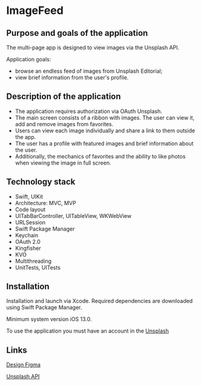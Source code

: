 # ImageFeed

## Purpose and goals of the application ##

The multi-page app is designed to view images via the Unsplash API.

Application goals:

- browse an endless feed of images from Unsplash Editorial;
- view brief information from the user's profile.

## Description of the application ##
- The application requires authorization via OAuth Unsplash.
- The main screen consists of a ribbon with images. The user can view it, add and remove images from favorites.
- Users can view each image individually and share a link to them outside the app.
- The user has a profile with featured images and brief information about the user.
- Additionally, the mechanics of favorites and the ability to like photos when viewing the image in full screen.

## Technology stack ##
- Swift, UIKit
- Architecture: MVC, MVP
- Code layout
- UITabBarController, UITableView, WKWebView
- URLSession
- Swift Package Manager
- Keychain
- OAuth 2.0
- Kingfisher
- KVO
- Multithreading
- UnitTests, UITests

## Installation ##
Installation and launch via Xcode. Required dependencies are downloaded using Swift Package Manager.

Minimum system version iOS 13.0.

To use the application you must have an account in the [Unsplash](https://unsplash.com/)

## Links ##
[Design Figma](https://www.figma.com/file/HyDfKh5UVPOhPZIhBqIm3q/Image-Feed-(YP)?type=design&node-id=318-1469&mode=design&t=f39mrpLLMUakOhoy-0)

[Unsplash API](https://unsplash.com/documentation)
